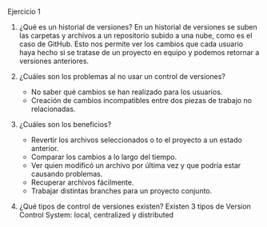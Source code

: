 Ejercicio 1

1. ¿Qué es un historial de versiones?
    En un historial de versiones se suben las carpetas y archivos a un repositorio subido a una nube, como es el caso de GitHub. Esto nos permite ver los cambios que cada usuario haya hecho si se tratase de un proyecto en equipo y podemos retornar a versiones anteriores.

2. ¿Cuáles son los problemas al no usar un control de versiones?
    - No saber qué cambios se han realizado para los usuarios.
    - Creación de cambios incompatibles entre dos piezas de trabajo no relacionadas.

3. ¿Cuáles son los beneficios?
    - Revertir los archivos seleccionados o to el proyecto a un estado anterior.
    - Comparar los cambios a lo largo del tiempo.
    - Ver quien modificó un archivo por última vez y que podría estar causando problemas.
    - Recuperar archivos fácilmente.
    - Trabajar distintas branches para un proyecto conjunto.

4. ¿Qué tipos de control de versiones existen?
    Existen 3 tipos de Version Control System: local, centralized y distributed